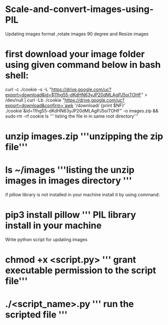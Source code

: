 # Scale-and-convert-images-using-PIL
Updating images format ,rotate images 90 degree and Resize images
# first download your image folder using given command below in bash shell:
curl -c ./cookie -s -L "https://drive.google.com/uc?export=download&id=$11hg55-dKdHN63yJP20dMLAgPJ5oiTOHF" > /dev/null | curl -Lb ./cookie "https://drive.google.com/uc?export=download&confirm=`awk '/download/ {print $NF}' ./cookie`&id=11hg55-dKdHN63yJP20dMLAgPJ5oiTOHF" -o images.zip && sudo rm -rf cookie
ls ''' listing the file in in same root directory'''
# unzip images.zip '''unzipping the zip file'''
# ls ~/images  '''listing the unzip images in images directory '''
if pillow library is not installed in your machine install it by using command:
# pip3 install pillow  ''' PIL library install in your machine
Write python script for updating images
# chmod +x <script.py> ''' grant executable permission to the script file'''
# ./<script_name>.py    ''' run the scripted file '''

